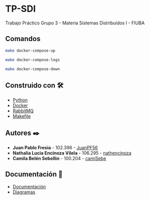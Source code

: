 # TP-SDI

Trabajo Práctico Grupo 3 - Materia Sistemas Distribuidos I - FIUBA

## Comandos

```bash
make docker-compose-up

make docker-compose-logs

make docker-compose-down
```

## Construido con 🛠️

* [Python](https://www.python.org/)
* [Docker](https://www.docker.com/)
* [RabbitMQ](https://www.rabbitmq.com/)
* [Makefile](https://www.gnu.org/software/make/manual/make.html)

## Autores ✒️

* **Juan Pablo Fresia** - 102.396 - [JuanPF56](https://github.com/JuanPF56)
* **Nathalia Lucia Encinoza Vilela** - 106.295 - [nathencinoza](https://github.com/nathencinoza)
* **Camila Belén Sebellin** - 100.204 - [camiSebe](https://github.com/camiSebe)

## Documentación 📑

* [Documentación](https://docs.google.com/document/d/18aTTPUsk92PdTrNy6LHbvxGXs0G7jUu8EUrdss36D48/edit?usp=sharing)
* [Diagramas](https://drive.google.com/file/d/15dcFuXlb_mMzxmrfxLuxFFdnBSae8ah3/view?usp=sharing)
